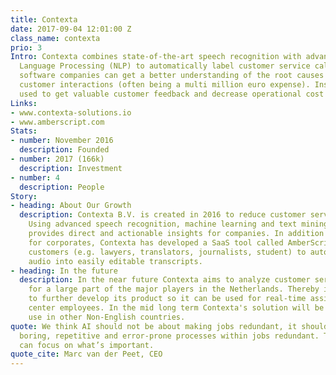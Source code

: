 ```yaml
---
title: Contexta
date: 2017-09-04 12:01:00 Z
class_name: contexta
prio: 3
Intro: Contexta combines state-of-the-art speech recognition with advanced Natural
  Language Processing (NLP) to automatically label customer service calls. Using Contexta's
  software companies can get a better understanding of the root causes of its spoken
  customer interactions (often being a multi million euro expense). Insights can be
  used to get valuable customer feedback and decrease operational cost significantly.
Links:
- www.contexta-solutions.io
- www.amberscript.com
Stats:
- number: November 2016
  description: Founded
- number: 2017 (166k)
  description: Investment
- number: 4
  description: People
Story:
- heading: About Our Growth
  description: Contexta B.V. is created in 2016 to reduce customer service cost significantly.
    Using advanced speech recognition, machine learning and text mining tools, Contexta
    provides direct and actionable insights for companies. In addition to their proposal
    for corporates, Contexta has developed a SaaS tool called AmberScript which allows
    customers (e.g. lawyers, translators, journalists, student) to automatically transfer
    audio into easily editable transcripts.
- heading: In the future
  description: In the near future Contexta aims to analyze customer service calls
    for a large part of the major players in the Netherlands. Thereby it has the ambition
    to further develop its product so it can be used for real-time assistance of call
    center employees. In the mid long term Contexta's solution will be scaled for
    use in other Non-English countries.
quote: We think AI should not be about making jobs redundant, it should be about making
  boring, repetitive and error-prone processes within jobs redundant. This way humans
  can focus on what’s important.
quote_cite: Marc van der Peet, CEO
---
```

